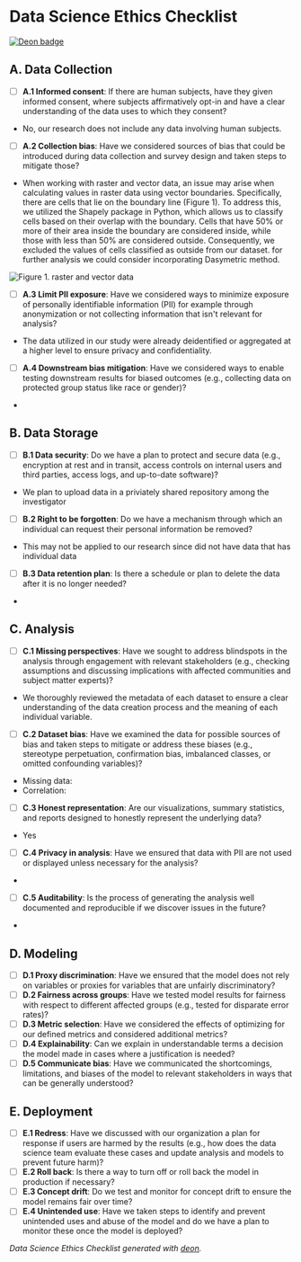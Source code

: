 # Data Science Ethics Checklist

[![Deon badge](https://img.shields.io/badge/ethics%20checklist-deon-brightgreen.svg?style=popout-square)](http://deon.drivendata.org/)

## A. Data Collection
 - [ ] **A.1 Informed consent**: If there are human subjects, have they given informed consent, where subjects affirmatively opt-in and have a clear understanding of the data uses to which they consent?
 * No, our research does not include any data involving human subjects.

 - [ ] **A.2 Collection bias**: Have we considered sources of bias that could be introduced during data collection and survey design and taken steps to mitigate those?
 * When working with raster and vector data, an issue may arise when calculating values in raster data using vector boundaries. Specifically, there are cells that lie on the boundary line (Figure 1). To address this, we utilized the Shapely package in Python, which allows us to classify cells based on their overlap with the boundary. Cells that have 50% or more of their area inside the boundary are considered inside, while those with less than 50% are considered outside. Consequently, we excluded the values of cells classified as outside from our dataset. for further analysis we could consider incorporating Dasymetric method.
 

![Figure 1. raster and vector data](https://jo-wilkin.github.io/GEOG0030/coursebook/images/w9/rtovector.png)

 - [ ] **A.3 Limit PII exposure**: Have we considered ways to minimize exposure of personally identifiable information (PII) for example through anonymization or not collecting information that isn't relevant for analysis?
 * The data utilized in our study were already deidentified or aggregated at a higher level to ensure privacy and confidentiality.

 - [ ] **A.4 Downstream bias mitigation**: Have we considered ways to enable testing downstream results for biased outcomes (e.g., collecting data on protected group status like race or gender)?
 * 

## B. Data Storage
 - [ ] **B.1 Data security**: Do we have a plan to protect and secure data (e.g., encryption at rest and in transit, access controls on internal users and third parties, access logs, and up-to-date software)?
 * We plan to upload data in a priviately shared repository among the investigator

 - [ ] **B.2 Right to be forgotten**: Do we have a mechanism through which an individual can request their personal information be removed?
 * This may not be applied to our research since did not have data that has individual data

 - [ ] **B.3 Data retention plan**: Is there a schedule or plan to delete the data after it is no longer needed?
 * 

## C. Analysis
 - [ ] **C.1 Missing perspectives**: Have we sought to address blindspots in the analysis through engagement with relevant stakeholders (e.g., checking assumptions and discussing implications with affected communities and subject matter experts)?
 * We thoroughly reviewed the metadata of each dataset to ensure a clear understanding of the data creation process and the meaning of each individual variable.

 - [ ] **C.2 Dataset bias**: Have we examined the data for possible sources of bias and taken steps to mitigate or address these biases (e.g., stereotype perpetuation, confirmation bias, imbalanced classes, or omitted confounding variables)?
 * Missing data:
 * Correlation:

 - [ ] **C.3 Honest representation**: Are our visualizations, summary statistics, and reports designed to honestly represent the underlying data?
 * Yes

 - [ ] **C.4 Privacy in analysis**: Have we ensured that data with PII are not used or displayed unless necessary for the analysis?
 *

 - [ ] **C.5 Auditability**: Is the process of generating the analysis well documented and reproducible if we discover issues in the future?
 *

## D. Modeling
 - [ ] **D.1 Proxy discrimination**: Have we ensured that the model does not rely on variables or proxies for variables that are unfairly discriminatory?
 - [ ] **D.2 Fairness across groups**: Have we tested model results for fairness with respect to different affected groups (e.g., tested for disparate error rates)?
 - [ ] **D.3 Metric selection**: Have we considered the effects of optimizing for our defined metrics and considered additional metrics?
 - [ ] **D.4 Explainability**: Can we explain in understandable terms a decision the model made in cases where a justification is needed?
 - [ ] **D.5 Communicate bias**: Have we communicated the shortcomings, limitations, and biases of the model to relevant stakeholders in ways that can be generally understood?

## E. Deployment
 - [ ] **E.1 Redress**: Have we discussed with our organization a plan for response if users are harmed by the results (e.g., how does the data science team evaluate these cases and update analysis and models to prevent future harm)?
 - [ ] **E.2 Roll back**: Is there a way to turn off or roll back the model in production if necessary?
 - [ ] **E.3 Concept drift**: Do we test and monitor for concept drift to ensure the model remains fair over time?
 - [ ] **E.4 Unintended use**: Have we taken steps to identify and prevent unintended uses and abuse of the model and do we have a plan to monitor these once the model is deployed?

*Data Science Ethics Checklist generated with [deon](http://deon.drivendata.org).*